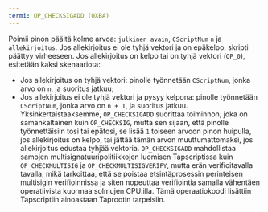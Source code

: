 ```yaml
---
termi: OP_CHECKSIGADD (0XBA)
---
```


Poimii pinon päältä kolme arvoa: `julkinen avain`, `CScriptNum` `n` ja `allekirjoitus`. Jos allekirjoitus ei ole tyhjä vektori ja on epäkelpo, skripti päättyy virheeseen. Jos allekirjoitus on kelpo tai on tyhjä vektori (`OP_0`), esitetään kaksi skenaariota:
* Jos allekirjoitus on tyhjä vektori: pinolle työnnetään `CScriptNum`, jonka arvo on `n`, ja suoritus jatkuu;
* Jos allekirjoitus ei ole tyhjä vektori ja pysyy kelpona: pinolle työnnetään `CScriptNum`, jonka arvo on `n + 1`, ja suoritus jatkuu.
Yksinkertaistaaksemme, `OP_CHECKSIGADD` suorittaa toiminnon, joka on samankaltainen kuin `OP_CHECKSIG`, mutta sen sijaan, että pinolle työnnettäisiin tosi tai epätosi, se lisää `1` toiseen arvoon pinon huipulla, jos allekirjoitus on kelpo, tai jättää tämän arvon muuttumattomaksi, jos allekirjoitus edustaa tyhjää vektoria. `OP_CHECKSIGADD` mahdollistaa samojen multisignatuuripolitiikkojen luomisen Tapscriptissa kuin `OP_CHECKMULTISIG` ja `OP_CHECKMULTISIGVERIFY`, mutta erän verifioitavalla tavalla, mikä tarkoittaa, että se poistaa etsintäprosessin perinteisen multisigin verifioinnissa ja siten nopeuttaa verifiointia samalla vähentäen operatiivista kuormaa solmujen CPU:illa. Tämä operaatiokoodi lisättiin Tapscriptiin ainoastaan Taprootin tarpeisiin.